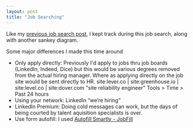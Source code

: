 ```yaml
---
layout: post
title: "Job Searching"
---
```


Like my [previous job search post](https://allthroughthenight.github.io/2021/03/01/my-interviewing-success.html), I kept track during this job search, along with another sankey diagram.

Some major differences I made this time around
* Only apply directly: Previously I'd apply to jobs thru job boards (LinkedIn, Indeed, Dice) but this would be various degrees removed from the actual hiring manager. Where as applying directly on the job site would be sent directly to HR.
site:lever.co | site:greenhouse.io | site:level.co | site:dover.com "site reliability engineer"
Tools > Time > Past 24 hours
* Using your network: LinkedIn “we’re hiring”
* LinkedIn Premium: Doing cold messages can work, but the days of being courted by talent aquisition specialists is over.
* Use form autofill: I used [Autofill Smartly - JobFill](https://chromewebstore.google.com/detail/autofill-smartly-jobfill/kbgfilncepjeoodogmebahnloidgaibg?hl=en-US)
